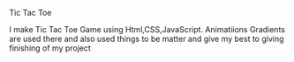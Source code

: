 Tic Tac Toe

I make Tic Tac Toe Game using Html,CSS,JavaScript.
Animatiions Gradients are used there and also used things to be matter and give my best to giving finishing of my project
